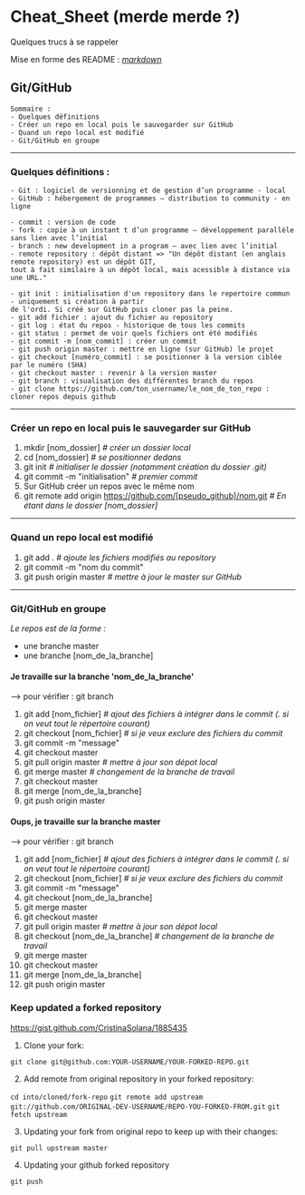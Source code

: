 # Cheat_Sheet (merde merde ?)
Quelques trucs à se rappeler

Mise en forme des README : _[markdown](https://guides.github.com/features/mastering-markdown/)_

## Git/GitHub
    Sommaire :
    - Quelques définitions
    - Créer un repo en local puis le sauvegarder sur GitHub
    - Quand un repo local est modifié
    - Git/GitHub en groupe

------------------------------------------------
### Quelques définitions :

    - Git : logiciel de versionning et de gestion d’un programme - local
    - GitHub : hébergement de programmes – distribution to community - en ligne

    - commit : version de code
    - fork : copie à un instant t d’un programme – développement parallèle sans lien avec l’initial
    - branch : new development in a program – avec lien avec l’initial
    - remote repository : dépôt distant => "Un dépôt distant (en anglais remote repository) est un dépôt GIT, 
    tout à fait similaire à un dépôt local, mais acessible à distance via une URL."

    - git init : initialisation d'un repository dans le repertoire commun - uniquement si création à partir 
    de l'ordi. Si créé sur GitHub puis cloner pas la peine.
    - git add fichier : ajout du fichier au repository
    - git log : état du repos - historique de tous les commits
    - git status : permet de voir quels fichiers ont été modifiés
    - git commit -m [nom_commit] : créer un commit
    - git push origin master : mettre en ligne (sur GitHub) le projet
    - git checkout [numéro_commit] : se positionner à la version ciblée par le numéro (SHA)
    - git checkout master : revenir à la version master
    - git branch : visualisation des différentes branch du repos
    - git clone https://github.com/ton_username/le_nom_de_ton_repo : cloner repos depuis github


***************************************************************************
### Créer un repo en local puis le sauvegarder sur GitHub
1. mkdir [nom_dossier] _# créer un dossier local_
2. cd [nom_dossier] _# se positionner dedans_
3. git init _# initialiser le dossier (notamment création du dossier .git)_
4. git commit -m "initialisation" _# premier commit_
5. Sur GitHub créer un repos avec le même nom
6. git remote add origin https://github.com/[pseudo_github]/nom.git _# En étant dans le dossier [nom_dossier]_


***************************************************************************
### Quand un repo local est modifié
1. git add . _# ajoute les fichiers modifiés au repository_
2. git commit -m "nom du commit"
3. git push origin master _# mettre à jour le master sur GitHub_

***************************************************************************

### **Git/GitHub en groupe**

*Le repos est de la forme :*
  - une branche master
  - une branche [nom_de_la_branche]

#### Je travaille sur la branche 'nom_de_la_branche'

--> pour vérifier : git branch

1. git add [nom_fichier] _# ajout des fichiers à intégrer dans le commit (. si on veut tout le répertoire courant)_
2. git checkout [nom_fichier] _# si je veux exclure des fichiers du commit_
3. git commit -m "message"
4. git checkout master
5. git pull origin master _# mettre à jour son dépot local_
6. git merge master _# changement de la branche de travail_
7. git checkout master
8. git merge [nom_de_la_branche]
9. git push origin master

#### Oups, je travaille sur la branche master

--> pour vérifier : git branch

1. git add [nom_fichier] _# ajout des fichiers à intégrer dans le commit (. si on veut tout le répertoire courant)_
2. git checkout [nom_fichier] _# si je veux exclure des fichiers du commit_
3. git commit -m "message"
4. git checkout [nom_de_la_branche]
5. git merge master
6. git checkout master
7. git pull origin master _# mettre à jour son dépot local_
8. git checkout [nom_de_la_branche] _# changement de la branche de travail_
9. git merge master
10. git checkout master
11. git merge [nom_de_la_branche]
12. git push origin master


### Keep updated a forked repository

https://gist.github.com/CristinaSolana/1885435

1. Clone your fork:

`git clone git@github.com:YOUR-USERNAME/YOUR-FORKED-REPO.git`

2. Add remote from original repository in your forked repository:

`cd into/cloned/fork-repo`
`git remote add upstream git://github.com/ORIGINAL-DEV-USERNAME/REPO-YOU-FORKED-FROM.git`
`git fetch upstream`

3. Updating your fork from original repo to keep up with their changes:

`git pull upstream master`

4. Updating your github forked repository

`git push`
